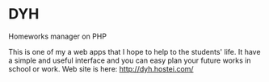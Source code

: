 # DYH
Homeworks manager on PHP

This is one of my a web apps that I hope to help to the students' life. It have a simple and useful interface and you can easy plan your future works in school or work.
Web site is here: http://dyh.hostei.com/
